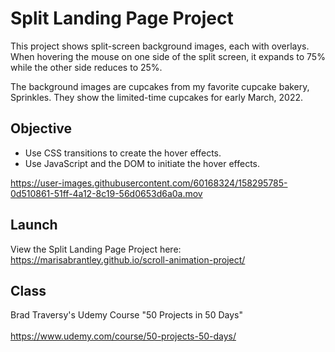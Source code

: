 # Split Landing Page Project

This project shows split-screen background images, each with overlays. When hovering the mouse on one side of the split screen, it expands to 75% while the other side reduces to 25%.

The background images are cupcakes from my favorite cupcake bakery, Sprinkles. They show the limited-time cupcakes for early March, 2022.

## Objective
* Use CSS transitions to create the hover effects.
* Use JavaScript and the DOM to initiate the hover effects.

https://user-images.githubusercontent.com/60168324/158295785-0d510861-51ff-4a12-8c19-56d0653d6a0a.mov

## Launch

View the Split Landing Page Project here: https://marisabrantley.github.io/scroll-animation-project/

## Class
Brad Traversy's Udemy Course "50 Projects in 50 Days" <br>
<br>
https://www.udemy.com/course/50-projects-50-days/
